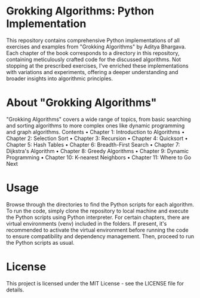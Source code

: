 # Grokking Algorithms: Python Implementation
This repository contains comprehensive Python implementations of all exercises and examples from "Grokking Algorithms" by Aditya Bhargava. Each chapter of the book corresponds to a directory in this repository, containing meticulously crafted code for the discussed algorithms. Not stopping at the prescribed exercises, I've enriched these implementations with variations and experiments, offering a deeper understanding and broader insights into algorithmic principles.

# About "Grokking Algorithms"
"Grokking Algorithms" covers a wide range of topics, from basic searching and sorting algorithms to more complex ones like dynamic programming and graph algorithms. 
Contents
•	Chapter 1: Introduction to Algorithms
•	Chapter 2: Selection Sort
•	Chapter 3: Recursion
•	Chapter 4: Quicksort
•	Chapter 5: Hash Tables
•	Chapter 6: Breadth-First Search
•	Chapter 7: Dijkstra's Algorithm
•	Chapter 8: Greedy Algorithms
•	Chapter 9: Dynamic Programming
•	Chapter 10: K-nearest Neighbors
•	Chapter 11: Where to Go Next

# Usage
Browse through the directories to find the Python scripts for each algorithm. 
To run the code, simply clone the repository to local machine and execute the Python scripts using Python interpreter.
For certain chapters, there are virtual environments (venv) included in the folders. If present, it's recommended to activate the virtual environment before running the code to ensure compatibility and dependency management. 
Then, proceed to run the Python scripts as usual.

# License
This project is licensed under the MIT License - see the LICENSE file for details.

